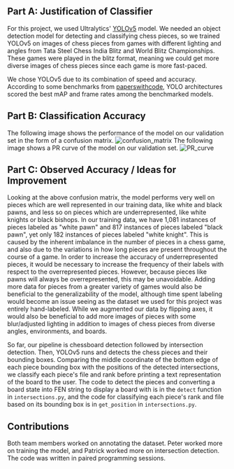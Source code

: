 ## Part A: Justification of Classifier

For this project, we used Ultralytics' [YOLOv5](https://github.com/ultralytics/yolov5) model. We needed an object detection model for detecting and classifying chess pieces, so we trained YOLOv5 on images of chess pieces from games with different lighting and angles from Tata Steel Chess India Blitz and World Blitz Championships. These games were played in the blitz format, meaning we could get more diverse images of chess pieces since each game is more fast-paced.

We chose YOLOv5 due to its combination of speed and accuracy. According to some benchmarks from [paperswithcode](https://paperswithcode.com/sota/real-time-object-detection-on-coco), YOLO architectures scored the best mAP and frame rates among the benchmarked models.

## Part B: Classification Accuracy

The following image shows the performance of the model on our validation set in the form of a confusion matrix.
![confusion_matrix](https://user-images.githubusercontent.com/26099766/142708871-e8fa438e-5fb7-4f2b-b64c-f9ab1595a32a.png)
The following image shows a PR curve of the model on our validation set.
![PR_curve](https://user-images.githubusercontent.com/26099766/142709207-ae4d31e7-758c-4d97-9f38-614edf7ba2a0.png)

## Part C: Observed Accuracy / Ideas for Improvement

Looking at the above confusion matrix, the model performs very well on pieces which are well represented in our training data, like white and black pawns, and less so on pieces which are underrepresented, like white knights or black bishops. In our training data, we have 1,081 instances of pieces labeled as "white pawn" and 817 instances of pieces labeled "black pawn", yet only 182 instances of pieces labeled "white knight". This is caused by the inherent imbalance in the number of pieces in a chess game, and also due to the variations in how long pieces are present throughout the course of a game. In order to increase the accuracy of underrepresented pieces, it would be necessary to increase the frequency of their labels with respect to the overrepresented pieces. However, because pieces like pawns will always be overrepresented, this may be unavoidable. Adding more data for pieces from a greater variety of games would also be beneficial to the generalizability of the model, although time spent labeling would become an issue seeing as the dataset we used for this project was entirely hand-labeled. While we augmented our data by flipping axes, it would also be beneficial to add more images of pieces with some blur/adjusted lighting in addition to images of chess pieces from diverse angles, environments, and boards.

So far, our pipeline is chessboard detection followed by intersection detection. Then, YOLOv5 runs and detects the chess pieces and their bounding boxes. Comparing the middle coordinate of the bottom edge of each piece bounding box with the positions of the detected intersections, we classify each piece's file and rank before printing a text representation of the board to the user. The code to detect the pieces and converting a board state into FEN string to display a board with is in the `detect` function in `intersections.py`, and the code for classifying each piece's rank and file based on its bounding box is in `get_position` in `intersections.py`.

## Contributions
Both team members worked on annotating the dataset. Peter worked more on training the model, and Patrick worked more on intersection detection. The code was written in paired programming sessions.  
